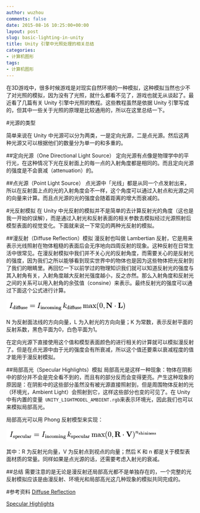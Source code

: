 ```yaml
---
author: wuzhou
comments: false
date: 2015-08-16 10:25:00+00:00
layout: post
slug: basic-lighting-in-unity
title: Unity 引擎中光照处理的相关总结
categories:
- 计算机图形
tags:
- 计算机图形
---
```


在3D游戏中，很多时候游戏是对现实自然环境的一种模拟，这种模拟当然也少不了对光照的模拟，因为没有了光照，就什么都看不见了，游戏也就无从谈起了。最近看了几篇有关 Unity 引擎中光照的教程。这些教程虽然是依据 Unity 引擎写成的，但其中一些关于光照的原理是比较通用的，所以在这里总结一下。

#光源的类型

简单来说在 Unity 中光源可以分为两类，一是定向光源，二是点光源。然后这两种光源又可以根据他们的数量分为单一的和多重的。

##定向光源（One Directional Light Source）
定向光源有点像是物理学中的平行光，在这种情况下光在反射面上的毎一点的入射角度都是相同的。而且定向光源的强度是不会衰减（attenuation）的。

##点光源（Point Light Source）
点光源中「光线」都是从同一个点发射出来，所以在反射面上点的光的入射角度会不一样，这个角度可以通过入射点和光源之间的向量来计算。而且点光源的光的强度会随着距离的增大而衰减的。

#光反射模拟
在 Unity 中光反射的模拟并不是简单的去计算反射光的角度（这也是我一开始的误解），而是通过入射光和反射表面的相关参数去模拟经过光源照射后模型表面的视觉变化。下面就来说一下常见的两种光反射的模拟。

##漫反射（Diffuse Reflection）模拟
漫反射也叫做 Lambertian 反射，它是用来表示光线照射在物体粗糙的表面后会无序地向四周反射的现象。这种反射在日常生活中很常见。在漫反射模拟中我们并不关心光的反射角度，而需要关心的是反射光的强度，因为我们之所以能够看到现实世界中的物体也是因为这些物体把光反射到了我们的眼睛里。再回忆一下以前学过的物理知识我们就可以知道反射光的强度与其入射角有关，入射角度越大反射光强度越小，反之亦然。那么入射角度和反射光之间的关系可以用入射角的余弦值（consine）来表示。最终反射光的强度可以通过下面这个公式进行计算。

![Diffuse reflecttion](/assets/diffuse-reflection.png)

N 为反射面法线的方向向量，L 为入射光的方向向量；K 为常数，表示反射平面的反射系数，黑色平面为0，白色平面为1。

在定向光源下直接使用这个值和模型表面颜色的进行相关的计算就可以模拟漫反射了。但是在点光源中由于光的强度会有所衰减，所以这个值还要乘以衰减程度的值才能用于漫反射模拟。

##局部高光（Specular Highlights）模拟
局部高光是这样一种现象：物体在阴影中的部分并不会是完全看不到的，而且有的部分反而会变得更亮。产生这种现象的原因是：在阴影中的这些部分虽然没有被光源直接照射到，但是周围物体反射的光（环境光，Ambient Light）会照射到它，这样这些部分也变的可见了。在 Unity 中有内置的变量` UNITY_LIGHTMODEL_AMBIENT.rgb`来表示环境光，因此我们也可以来模拟局部高光。

局部高光可以用 Phong 反射模型来实现：

![Specular Highlights](/assets/specular-reflection.png)

其中：R 为反射光向量，V 为反射点到视点的向量；然后 K 和 n 都是关于模型表面材质的常量。同样如果是点光源的话，还需要考虑入射光的衰减。

##总结
需要注意的是无论是漫反射还局部高光都不是单独存在的，一个完整的光反射模拟应该是由漫反射、环境光和局部高光这几种现象的模拟共同完成的。

#参考资料
[Diffuse Reflection](https://en.wikibooks.org/wiki/Cg_Programming/Unity/Diffuse_Reflection)

[Specular Highlights](https://en.wikibooks.org/wiki/Cg_Programming/Unity/Specular_Highlights)

